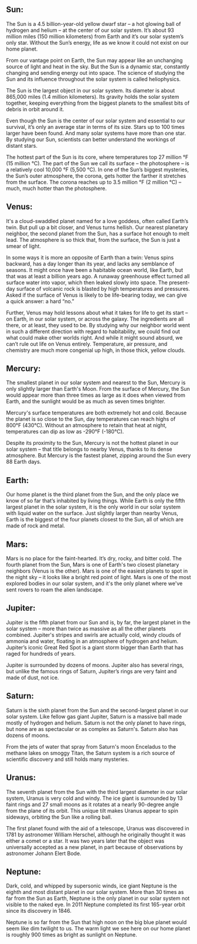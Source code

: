 ## Sun:
The Sun is a 4.5 billion-year-old yellow dwarf star – a hot glowing ball of hydrogen and helium – at the center of our solar system. It’s about 93 million miles (150 million kilometers) from Earth and it’s our solar system’s only star. Without the Sun’s energy, life as we know it could not exist on our home planet.

From our vantage point on Earth, the Sun may appear like an unchanging source of light and heat in the sky. But the Sun is a dynamic star, constantly changing and sending energy out into space. The science of studying the Sun and its influence throughout the solar system is called heliophysics.

The Sun is the largest object in our solar system. Its diameter is about 865,000 miles (1.4 million kilometers). Its gravity holds the solar system together, keeping everything from the biggest planets to the smallest bits of debris in orbit around it.

Even though the Sun is the center of our solar system and essential to our survival, it’s only an average star in terms of its size. Stars up to 100 times larger have been found. And many solar systems have more than one star. By studying our Sun, scientists can better understand the workings of distant stars.

The hottest part of the Sun is its core, where temperatures top 27 million °F (15 million °C). The part of the Sun we call its surface – the photosphere – is a relatively cool 10,000 °F (5,500 °C). In one of the Sun’s biggest mysteries, the Sun’s outer atmosphere, the corona, gets hotter the farther it stretches from the surface. The corona reaches up to 3.5 million °F (2 million °C) – much, much hotter than the photosphere.

## Venus:
It's a cloud-swaddled planet named for a love goddess, often called Earth’s twin. But pull up a bit closer, and Venus turns hellish. Our nearest planetary neighbor, the second planet from the Sun, has a surface hot enough to melt lead. The atmosphere is so thick that, from the surface, the Sun is just a smear of light.

In some ways it is more an opposite of Earth than a twin: Venus spins backward, has a day longer than its year, and lacks any semblance of seasons. It might once have been a habitable ocean world, like Earth, but that was at least a billion years ago. A runaway greenhouse effect turned all surface water into vapor, which then leaked slowly into space. The present-day surface of volcanic rock is blasted by high temperatures and pressures. Asked if the surface of Venus is likely to be life-bearing today, we can give a quick answer: a hard “no.”

Further, Venus may hold lessons about what it takes for life to get its start ­– on Earth, in our solar system, or across the galaxy. The ingredients are all there, or at least, they used to be. By studying why our neighbor world went in such a different direction with regard to habitability, we could find out what could make other worlds right. And while it might sound absurd, we can’t rule out life on Venus entirely. Temperature, air pressure, and chemistry are much more congenial up high, in those thick, yellow clouds.

## Mercury:

The smallest planet in our solar system and nearest to the Sun, Mercury is only slightly larger than Earth's Moon. From the surface of Mercury, the Sun would appear more than three times as large as it does when viewed from Earth, and the sunlight would be as much as seven times brighter.

Mercury's surface temperatures are both extremely hot and cold. Because the planet is so close to the Sun, day temperatures can reach highs of 800°F (430°C). Without an atmosphere to retain that heat at night, temperatures can dip as low as -290°F (-180°C).

Despite its proximity to the Sun, Mercury is not the hottest planet in our solar system – that title belongs to nearby Venus, thanks to its dense atmosphere. But Mercury is the fastest planet, zipping around the Sun every 88 Earth days.

## Earth:

Our home planet is the third planet from the Sun, and the only place we know of so far that’s inhabited by living things. While Earth is only the fifth largest planet in the solar system, it is the only world in our solar system with liquid water on the surface. Just slightly larger than nearby Venus, Earth is the biggest of the four planets closest to the Sun, all of which are made of rock and metal.

## Mars:

Mars is no place for the faint-hearted. It’s dry, rocky, and bitter cold. The fourth planet from the Sun, Mars is one of Earth's two closest planetary neighbors (Venus is the other). Mars is one of the easiest planets to spot in the night sky – it looks like a bright red point of light. Mars is one of the most explored bodies in our solar system, and it's the only planet where we've sent rovers to roam the alien landscape.

## Jupiter:

Jupiter is the fifth planet from our Sun and is, by far, the largest planet in the solar system – more than twice as massive as all the other planets combined. Jupiter's stripes and swirls are actually cold, windy clouds of ammonia and water, floating in an atmosphere of hydrogen and helium. Jupiter’s iconic Great Red Spot is a giant storm bigger than Earth that has raged for hundreds of years.

Jupiter is surrounded by dozens of moons. Jupiter also has several rings, but unlike the famous rings of Saturn, Jupiter’s rings are very faint and made of dust, not ice.

## Saturn:

Saturn is the sixth planet from the Sun and the second-largest planet in our solar system. Like fellow gas giant Jupiter, Saturn is a massive ball made mostly of hydrogen and helium. Saturn is not the only planet to have rings, but none are as spectacular or as complex as Saturn's. Saturn also has dozens of moons.

From the jets of water that spray from Saturn's moon Enceladus to the methane lakes on smoggy Titan, the Saturn system is a rich source of scientific discovery and still holds many mysteries.

## Uranus:

The seventh planet from the Sun with the third largest diameter in our solar system, Uranus is very cold and windy. The ice giant is surrounded by 13 faint rings and 27 small moons as it rotates at a nearly 90-degree angle from the plane of its orbit. This unique tilt makes Uranus appear to spin sideways, orbiting the Sun like a rolling ball.

The first planet found with the aid of a telescope, Uranus was discovered in 1781 by astronomer William Herschel, although he originally thought it was either a comet or a star. It was two years later that the object was universally accepted as a new planet, in part because of observations by astronomer Johann Elert Bode.

## Neptune:

Dark, cold, and whipped by supersonic winds, ice giant Neptune is the eighth and most distant planet in our solar system. More than 30 times as far from the Sun as Earth, Neptune is the only planet in our solar system not visible to the naked eye. In 2011 Neptune completed its first 165-year orbit since its discovery in 1846.

Neptune is so far from the Sun that high noon on the big blue planet would seem like dim twilight to us. The warm light we see here on our home planet is roughly 900 times as bright as sunlight on Neptune.

